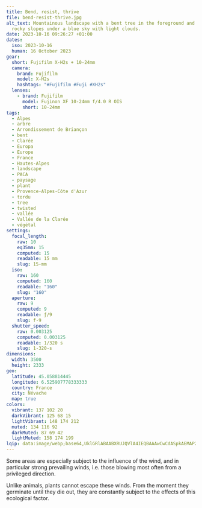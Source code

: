 ```yaml
---
title: Bend, resist, thrive
file: bend-resist-thrive.jpg
alt_text: Mountainous landscape with a bent tree in the foreground and wooded,
  rocky slopes under a blue sky with light clouds.
date: 2023-10-16 09:26:27 +01:00
dates:
  iso: 2023-10-16
  human: 16 October 2023
gear:
  short: Fujifilm X-H2s + 10-24mm
  camera:
    brand: Fujifilm
    model: X-H2s
    hashtags: "#Fujifilm #Fuji #XH2s"
  lenses:
    - brand: Fujifilm
      model: Fujinon XF 10-24mm f/4.0 R OIS
      short: 10-24mm
tags:
  - Alpes
  - arbre
  - Arrondissement de Briançon
  - bent
  - Clarée
  - Europa
  - Europe
  - France
  - Hautes-Alpes
  - landscape
  - PACA
  - paysage
  - plant
  - Provence-Alpes-Côte d'Azur
  - tordu
  - tree
  - twisted
  - vallée
  - Vallée de la Clarée
  - végétal
settings:
  focal_length:
    raw: 10
    eq35mm: 15
    computed: 15
    readable: 15 mm
    slug: 15-mm
  iso:
    raw: 160
    computed: 160
    readable: "160"
    slug: "160"
  aperture:
    raw: 9
    computed: 9
    readable: ƒ/9
    slug: f-9
  shutter_speed:
    raw: 0.003125
    computed: 0.003125
    readable: 1/320 s
    slug: 1-320-s
dimensions:
  width: 3500
  height: 2333
geo:
  latitude: 45.058814445
  longitude: 6.525907778333333
  country: France
  city: Névache
  map: true
colors:
  vibrant: 137 102 20
  darkVibrant: 125 68 15
  lightVibrant: 148 174 212
  muted: 134 116 92
  darkMuted: 87 69 42
  lightMuted: 158 174 199
lqip: data:image/webp;base64,UklGRlABAABXRUJQVlA4IEQBAAAwCwCdASpkAEMAP22ewli7PyelMzea2+AtiUAZC4inOCmZIff1DyIBYsjYc8VbAPWOHhUWukgG9trCdviSsyMRU9/Z5FgcE6VHgQw/+y/QIqaJCN4GzNsDiiDFp4GWDXJxqAD+2UX1RRA37+lIX7Fr3dg5Ly+h7cLFgk9tZfQLouo2pSZjpM2gMY2OGZciV+qEzDTNJBs/2FACvps9oub/Vo9tMovw9gcgZLI4EFl7i11c4L67SFO9JDZdmqI/PhvHzDYgcq5Uez7CcptvhRI7aKkht92b8xUZiR5v2foUWhWCv1z+hpGvbcA8kLGy2HsUBYFZZQDsbIkASuMWBfIlAwaKU5sUylmgKuZoX9Fh+9RvywBWh1oqluLWUh2QXEY+R0sCd+S+YOc6wDoOJBT6bqHYRgMwGMewDcXsAt84dxSQmAA=
---
```


Some areas are especially subject to the influence of the wind, and in particular strong prevailing winds, i.e. those blowing most often from a privileged direction.

Unlike animals, plants cannot escape these winds. From the moment they germinate until they die out, they are constantly subject to the effects of this ecological factor.
